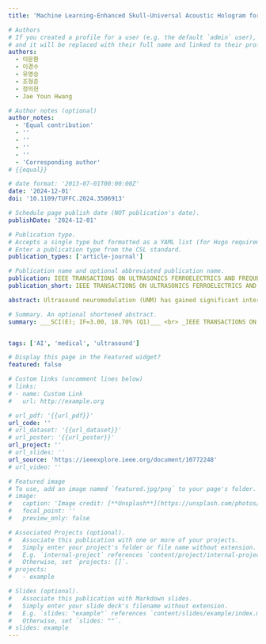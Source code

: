 ```yaml
---
title: 'Machine Learning-Enhanced Skull-Universal Acoustic Hologram for Efficient Transcranial Ultrasound Neuromodulation Across Varied Rodent Skulls'

# Authors
# If you created a profile for a user (e.g. the default `admin` user), write the username (folder name) here
# and it will be replaced with their full name and linked to their profile.
authors:
  - 이문환
  - 이경수
  - 유영승
  - 조형준
  - 정의헌
  - Jae Youn Hwang

# Author notes (optional)
author_notes:
  - 'Equal contribution'
  - ''
  - ''
  - ''
  - ''
  - 'Corresponding author'
# {{equal}}

# date format: '2013-07-01T00:00:00Z'
date: '2024-12-01'
doi: '10.1109/TUFFC.2024.3506913'

# Schedule page publish date (NOT publication's date).
publishDate: '2024-12-01'

# Publication type.
# Accepts a single type but formatted as a YAML list (for Hugo requirements).
# Enter a publication type from the CSL standard.
publication_types: ['article-journal']

# Publication name and optional abbreviated publication name.
publication: IEEE TRANSACTIONS ON ULTRASONICS FERROELECTRICS AND FREQUENCY CONTROL
publication_short: IEEE TRANSACTIONS ON ULTRASONICS FERROELECTRICS AND FREQUENCY CONTROL (TUFFC)  [__SCI(E); IF=3.00, 18.70% (Q1)__]

abstract: Ultrasound neuromodulation (UNM) has gained significant interest in brain science due to its non-invasive nature, precision, and deep brain stimulation capabilities. However, the skull poses challenges along the acoustic path, leading to beam distortion and necessitating effective acoustic aberration correction. Acoustic holograms used with single-element ultrasound transducers offer a promising solution by enabling both aberration correction and multi-focal stimulation. A major limitation, however, is that hologram lenses designed for specific skulls may not perform well on other skulls, requiring multiple custom lenses for scaled studies. To address this, we introduce the Skull-Universal Acoustic Hologram (SUAH), which enables efficient transcranial UNM across various skull types. Our hologram generation framework integrates a physics-based acoustic hologram, differentiable acoustic simulation in heterogeneous media, and a gradient accumulation technique. SUAH, trained on a range of rodent skull shapes, demonstrated remarkable generalizability and robustness, even outperforming the Skull-Specific Acoustic Hologram (SSAH). Through comprehensive analyses, we showed that SUAH performs exceptionally well—even when trained on smaller datasets—significantly outperforming training based on individual skulls. In conclusion, SUAH shows promise as a scalable, versatile, and accurate tool for ultrasound neuromodulation, representing a significant advancement over conventional single-skull hologram lenses. Its ability to adapt to different skull types without the need for multiple custom lenses has the potential to greatly facilitate research in ultrasound neuromodulation.

# Summary. An optional shortened abstract.
summary: ___SCI(E); IF=3.00, 18.70% (Q1)___ <br> _IEEE TRANSACTIONS ON ULTRASONICS FERROELECTRICS AND FREQUENCY CONTROL (TUFFC, Vol. 72, Issue. 1, pp.127-140)_


tags: ['AI', 'medical', 'ultrasound']

# Display this page in the Featured widget?
featured: false

# Custom links (uncomment lines below)
# links:
# - name: Custom Link
#   url: http://example.org

# url_pdf: '{{url_pdf}}'
url_code: ''
# url_dataset: '{{url_dataset}}'
# url_poster: '{{url_poster}}'
url_project: ''
# url_slides: ''
url_source: 'https://ieeexplore.ieee.org/document/10772248'
# url_video: ''

# Featured image
# To use, add an image named `featured.jpg/png` to your page's folder.
# image:
#   caption: 'Image credit: [**Unsplash**](https://unsplash.com/photos/pLCdAaMFLTE)'
#   focal_point: ''
#   preview_only: false

# Associated Projects (optional).
#   Associate this publication with one or more of your projects.
#   Simply enter your project's folder or file name without extension.
#   E.g. `internal-project` references `content/project/internal-project/index.md`.
#   Otherwise, set `projects: []`.
# projects:
#   - example

# Slides (optional).
#   Associate this publication with Markdown slides.
#   Simply enter your slide deck's filename without extension.
#   E.g. `slides: "example"` references `content/slides/example/index.md`.
#   Otherwise, set `slides: ""`.
# slides: example
---
```

